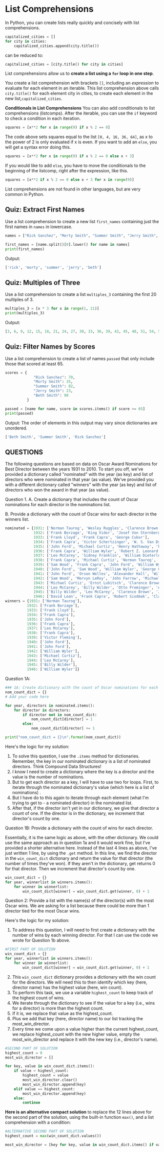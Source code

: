 # List Comprehensions
In Python, you can create lists really quickly and concisely with list comprehensions.

```python
capitalized_cities = []
for city in cities:
    capitalized_cities.append(city.title())
```
can be reduced to:

```python
capitalized_cities = [city.title() for city in cities]
```

List comprehensions allow us to **create a list using a `for` loop in one step**.

You create a list comprehension with brackets `[]`, including an *expression* to evaluate for each element in an iterable. This list comprehension above calls `city.title()` for each element city in cities, to create each element in the new list,`capitalized_cities`.

**Conditionals in List Comprehensions**
You can also add conditionals to list comprehensions (listcomps). After the iterable, you can use the `if` keyword to check a condition in each iteration.

```python
squares = [x**2 for x in range(9) if x % 2 == 0]
```

The code above sets squares equal to the list `[0, 4, 16, 36, 64]`, as x to the power of 2 is only evaluated if x is even. If you want to add an `else`, you will get a syntax error doing this.

```python
squares = [x**2 for x in range(9) if x % 2 == 0 else x + 3]
```

If you would like to add `else`, you have to move the conditionals to the beginning of the listcomp, right after the expression, like this.

```python
squares = [x**2 if x % 2 == 0 else x + 3 for x in range(9)]
```

List comprehensions are not found in other languages, but are very common in Python.

## Quiz: Extract First Names
Use a list comprehension to create a new list `first_names` containing just the first names in `names` in lowercase.

```python
names = ["Rick Sanchez", "Morty Smith", "Summer Smith", "Jerry Smith", "Beth Smith"]

first_names = [name.split()[0].lower() for name in names]
print(first_names)
```

Output:

```python
['rick', 'morty', 'summer', 'jerry', 'beth']
```

## Quiz: Multiples of Three
Use a list comprehension to create a list `multiples_3` containing the first 20 multiples of 3.

```python
multiples_3 = [x * 3 for x in range(1, 21)]
print(multiples_3)
```

Output:

```python
[3, 6, 9, 12, 15, 18, 21, 24, 27, 30, 33, 36, 39, 42, 45, 48, 51, 54, 57, 60]
```

## Quiz: Filter Names by Scores
Use a list comprehension to create a list of names `passed` that only include those that scored at least 65.

```python
scores = {
             "Rick Sanchez": 70,
             "Morty Smith": 35,
             "Summer Smith": 82,
             "Jerry Smith": 23,
             "Beth Smith": 98
          }

passed = [name for name, score in scores.items() if score >= 65]
print(passed)
```

Output:
The order of elements in this output may vary since dictionaries are unordered.

```python
['Beth Smith', 'Summer Smith', 'Rick Sanchez']
```

## QUESTIONS
The following questions are based on data on Oscar Award Nominations for Best Director between the years 1931 to 2010. To start you off, we've provided a dictionary called "nominated" with the year (as key) and list of directors who were nominated in that year (as value). We've provided you with a different dictionary called "winners" with the year (as key) and list of directors who won the award in that year (as value).

Question 1.
A. Create a dictionary that includes the count of Oscar nominations for each director in the nominations list.

B. Provide a dictionary with the count of Oscar wins for each director in the winners list.

```python
nominated = {1931: ['Norman Taurog', 'Wesley Ruggles', 'Clarence Brown', 'Lewis Milestone', 'Josef Von Sternberg'],
             1932: ['Frank Borzage', 'King Vidor', 'Josef Von Sternberg'],
             1933: ['Frank Lloyd', 'Frank Capra', 'George Cukor'],
             1934: ['Frank Capra', 'Victor Schertzinger', 'W. S. Van Dyke'],
             1935: ['John Ford', 'Michael Curtiz', 'Henry Hathaway', 'Frank Lloyd'],
             1936: ['Frank Capra', 'William Wyler', 'Robert Z. Leonard', 'Gregory La Cava', 'W. S. Van Dyke'],
             1937: ['Leo McCarey', 'Sidney Franklin', 'William Dieterle', 'Gregory La Cava', 'William Wellman'],
             1938: ['Frank Capra', 'Michael Curtiz', 'Norman Taurog', 'King Vidor', 'Michael Curtiz'],
             1939: ['Sam Wood', 'Frank Capra', 'John Ford', 'William Wyler', 'Victor Fleming'],
             1940: ['John Ford', 'Sam Wood', 'William Wyler', 'George Cukor', 'Alfred Hitchcock'],
             1941: ['John Ford', 'Orson Welles', 'Alexander Hall', 'William Wyler', 'Howard Hawks'],
             1942: ['Sam Wood', 'Mervyn LeRoy', 'John Farrow', 'Michael Curtiz', 'William Wyler'],
             1943: ['Michael Curtiz', 'Ernst Lubitsch', 'Clarence Brown', 'George Stevens', 'Henry King'],
             1944: ['Leo McCarey', 'Billy Wilder', 'Otto Preminger', 'Alfred Hitchcock', 'Henry King'],
             1945: ['Billy Wilder', 'Leo McCarey', 'Clarence Brown', 'Jean Renoir', 'Alfred Hitchcock'],
             1946: ['David Lean', 'Frank Capra', 'Robert Siodmak', 'Clarence Brown', 'William Wyler']}
winners = {1931: ['Norman Taurog'],
          1932: ['Frank Borzage'],
          1933: ['Frank Lloyd'],
          1934: ['Frank Capra'],
          1935: ['John Ford'],
          1936: ['Frank Capra'],
          1937: ['Leo McCarey'],
          1938: ['Frank Capra'],
          1939: ['Victor Fleming'],
          1940: ['John Ford'],
          1941: ['John Ford'],
          1942: ['William Wyler'],
          1943: ['Michael Curtiz'],
          1944: ['Leo McCarey'],
          1945: ['Billy Wilder'],
          1946: ['William Wyler']}

```

Question 1A:

```python
### 1A: Create dictionary with the count of Oscar nominations for each director
nom_count_dict = {}
# Add your code here

for year, directors in nominated.items():
    for director in directors:
        if director not in nom_count_dict:
            nom_count_dict[director] = 1
        else:
            nom_count_dict[director] += 1

print("nom_count_dict = {}\n".format(nom_count_dict))
```

Here's the logic for my solution:
1. To solve this question, I use the `.items` method for dictionaries. Remember, the key in our nominated dictionary is a list of nominated directors. Think Compound Data Structures!
2. I know I need to create a dictionary where the key is a director and the value is the number of nominations.
3. But to get each director as a key, I will have to use two for loops.
First, to iterate through the nominated dictionary's value (which here is a list of nominations) .
4. But I have do to this again to iterate through each element (what I'm trying to get to - a nominated director) in the nominated list.
5. After that, if the director isn't yet in our dictionary, we give that director a count of one. If the director is in the dictionary, we increment that director's count by one.

Question 1B:
Provide a dictionary with the count of wins for each director.

Essentially, it is the same logic as above, with the other dictionary.
We could use the same approach as in question 1a and it would work fine, but I've provided a shorter alternative here. Instead of the last 4 lines as above, I've just written 1 line, by using the `.get` method. In this line, we find the director in the `win_count_dict` dictionary and return the value for that director (the number of times they've won). If they aren't in the dictionary, get returns 0 for that director. Then we increment that director's count by one.

```python
win_count_dict = {}
for year, winnerlist in winners.items():
    for winner in winnerlist:
        win_count_dict[winner] = win_count_dict.get(winner, 0) + 1
```

Question 2:
Provide a list with the name(s) of the director(s) with the most Oscar wins. We are asking for a list because there could be more than 1 director tied for the most Oscar wins.

Here's the logic for my solution:
1. To address this question, I will need to first create a dictionary with the number of wins by each winning director. For that I can use the code we wrote for Question 1b above.

```python
#FIRST PART OF SOLUTION
win_count_dict = {}
for year, winnerlist in winners.items():
    for winner in winnerlist:
        win_count_dict[winner] = win_count_dict.get(winner, 0) + 1
```

2. This `win_count_dict` dictionary provides a dictionary with the win count for the directors. We will need this to then identify which key (here, director name) has the highest value (here, win count).
3. To perform this task, we use a variable `highest_count` to keep track of the highest count of wins.
4. We iterate through the dictionary to see if the value for a key (i.e., wins for a director) is more than the highest count.
5. If it is, we replace that value as the highest_count.
6. Plus we add that key (here, director name) to our list tracking the most_win_director.
7. Every time we come upon a value higher than the current highest_count, we replace highest_count with the new higher value, empty the most_win_director and replace it with the new key (i.e., director's name).

```python
#SECOND PART OF SOLUTION
highest_count = 0
most_win_director = []

for key, value in win_count_dict.items():
    if value > highest_count:
        highest_count = value
        most_win_director.clear()
        most_win_director.append(key)
    elif value == highest_count:
        most_win_director.append(key)
    else:
        continue
```

**Here is an alternative compact solution** to replace the 12 lines above for the second part of the solution, using the built-in function `max()`, and a list comprehension with a condition:

```python
#ALTERNATIVE SECOND PART OF SOLUTION
highest_count = max(win_count_dict.values())

most_win_director = [key for key, value in win_count_dict.items() if value == highest_count]
```

